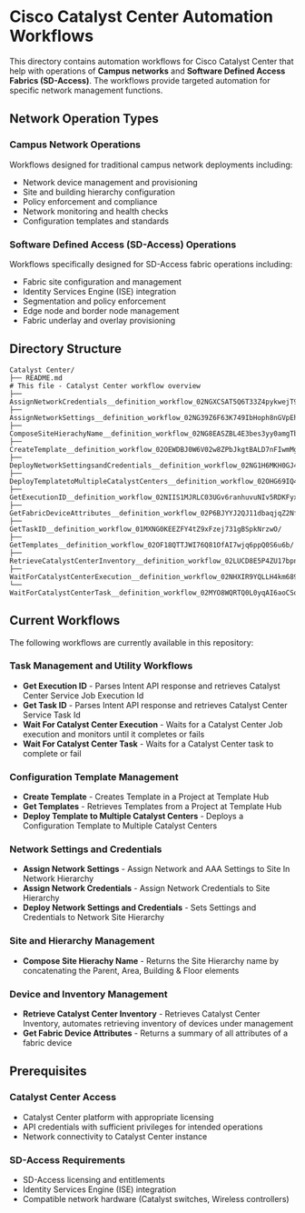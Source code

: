 # Cisco Catalyst Center Automation Workflows

This directory contains automation workflows for Cisco Catalyst Center that help with operations of **Campus networks** and **Software Defined Access Fabrics (SD-Access)**. The workflows provide targeted automation for specific network management functions.

## Network Operation Types

### Campus Network Operations

Workflows designed for traditional campus network deployments including:

- Network device management and provisioning
- Site and building hierarchy configuration
- Policy enforcement and compliance
- Network monitoring and health checks
- Configuration templates and standards

### Software Defined Access (SD-Access) Operations

Workflows specifically designed for SD-Access fabric operations including:

- Fabric site configuration and management
- Identity Services Engine (ISE) integration
- Segmentation and policy enforcement
- Edge node and border node management
- Fabric underlay and overlay provisioning

## Directory Structure

```text
Catalyst Center/
├── README.md                                                                           # This file - Catalyst Center workflow overview
├── AssignNetworkCredentials__definition_workflow_02NGXCSAT5Q6T33Z4pykwejT9wziPP6KTwe/
├── AssignNetworkSettings__definition_workflow_02NG39Z6F63K749IbHoph8nGVpEhHaIUHt6/
├── ComposeSiteHierachyName__definition_workflow_02NG8EASZBL4E3bes3yy0amgTb0RQCG1v2n/
├── CreateTemplate__definition_workflow_02OEWDBJ0W6V02w8ZPbJkgtBALD7nFIwmMg/
├── DeployNetworkSettingsandCredentials__definition_workflow_02NG1H6MKH0GJ4g9gEeP0STvn5AwirGGF1F/
├── DeployTemplatetoMultipleCatalystCenters__definition_workflow_02OHG69IQ4LYA3ueBbULOgjS8UGLDHocEdV/
├── GetExecutionID__definition_workflow_02NIIS1MJRLC03UGv6ranhuvuNIv5RDKFyx/
├── GetFabricDeviceAttributes__definition_workflow_02P6BJYYJ2QJ11dbaqjqZ2NfEaBbbz0xDna/
├── GetTaskID__definition_workflow_01MXNG0KEEZFY4tZ9xFzej731gBSpkNrzwO/
├── GetTemplates__definition_workflow_02OF18QTTJWI76Q81OfAI7wjq6ppQ0S6u6b/
├── RetrieveCatalystCenterInventory__definition_workflow_02LUCD8E5P4ZU17bpnk6E5qWw11nrOeyEig/
├── WaitForCatalystCenterExecution__definition_workflow_02NHXIR9YQLLH4km689n0NCuWFwW5MuL4BD/
└── WaitForCatalystCenterTask__definition_workflow_02MYO8WQRTQ0L0yqAI6aoCSoM5AD9vA6vBQ/
```

## Current Workflows

The following workflows are currently available in this repository:

### Task Management and Utility Workflows

- **Get Execution ID** - Parses Intent API response and retrieves Catalyst Center Service Job Execution Id
- **Get Task ID** - Parses Intent API response and retrieves Catalyst Center Service Task Id
- **Wait For Catalyst Center Execution** - Waits for a Catalyst Center Job execution and monitors until it completes or fails
- **Wait For Catalyst Center Task** - Waits for a Catalyst Center task to complete or fail

### Configuration Template Management

- **Create Template** - Creates Template in a Project at Template Hub
- **Get Templates** - Retrieves Templates from a Project at Template Hub
- **Deploy Template to Multiple Catalyst Centers** - Deploys a Configuration Template to Multiple Catalyst Centers

### Network Settings and Credentials

- **Assign Network Settings** - Assign Network and AAA Settings to Site In Network Hierarchy
- **Assign Network Credentials** - Assign Network Credentials to Site Hierarchy
- **Deploy Network Settings and Credentials** - Sets Settings and Credentials to Network Site Hierarchy

### Site and Hierarchy Management

- **Compose Site Hierachy Name** - Returns the Site Hierarchy name by concatenating the Parent, Area, Building & Floor elements

### Device and Inventory Management

- **Retrieve Catalyst Center Inventory** - Retrieves Catalyst Center Inventory, automates retrieving inventory of devices under management
- **Get Fabric Device Attributes** - Returns a summary of all attributes of a fabric device

## Prerequisites

### Catalyst Center Access

- Catalyst Center platform with appropriate licensing
- API credentials with sufficient privileges for intended operations
- Network connectivity to Catalyst Center instance

### SD-Access Requirements

- SD-Access licensing and entitlements
- Identity Services Engine (ISE) integration
- Compatible network hardware (Catalyst switches, Wireless controllers)
